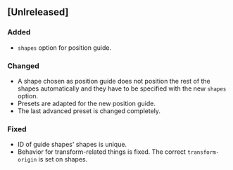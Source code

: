 ## [Unlreleased]

### Added
- `shapes` option for position guide.

### Changed
- A shape chosen as position guide does not position the rest of the shapes automatically and they have to be specified with the new `shapes` option.
- Presets are adapted for the new position guide.
- The last advanced preset is changed completely.

### Fixed
- ID of guide shapes' shapes is unique.
- Behavior for transform-related things is fixed. The correct `transform-origin` is set on shapes.